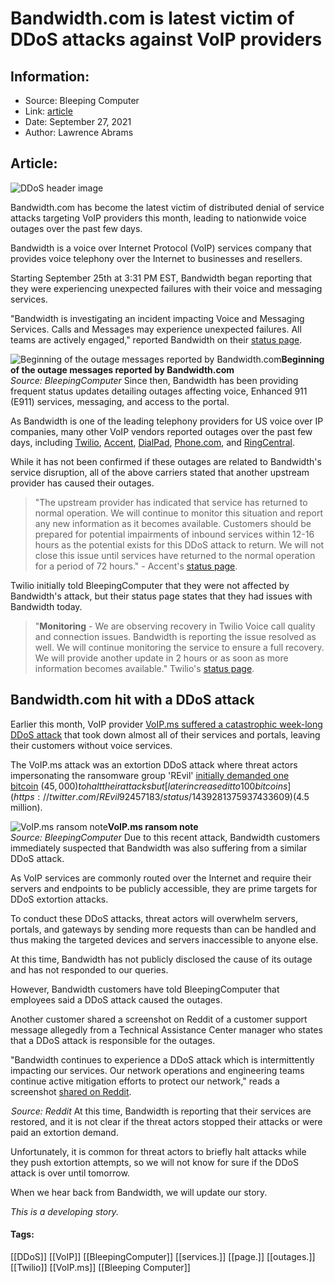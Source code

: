 # Bandwidth.com is latest victim of DDoS attacks against VoIP providers
### 

## Information:
+ Source: Bleeping Computer
+ Link: [article](https://www.bleepingcomputer.com/news/security/bandwidthcom-is-latest-victim-of-ddos-attacks-against-voip-providers/)
+ Date: September 27, 2021
+ Author: Lawrence Abrams


## Article:
![DDoS header image](https://www.bleepstatic.com/content/hl-images/2021/09/27/ddos-header-image.jpg)


Bandwidth.com has become the latest victim of distributed denial of service attacks targeting VoIP providers this month, leading to nationwide voice outages over the past few days.


Bandwidth is a voice over Internet Protocol (VoIP) services company that provides voice telephony over the Internet to businesses and resellers.


Starting September 25th at 3:31 PM EST, Bandwidth began reporting that they were experiencing unexpected failures with their voice and messaging services.


"Bandwidth is investigating an incident impacting Voice and Messaging Services. Calls and Messages may experience unexpected failures. All teams are actively engaged," reported Bandwidth on their [status page](https://status.bandwidth.com/).



![Beginning of the outage messages reported by Bandwidth.com](https://www.bleepstatic.com/images/news/security/attacks/d/ddos/bandwidth/status-message.jpg)**Beginning of the outage messages reported by Bandwidth.com**  
*Source: BleepingComputer*
Since then, Bandwidth has been providing frequent status updates detailing outages affecting voice, Enhanced 911 (E911) services, messaging, and access to the portal.


As Bandwidth is one of the leading telephony providers for US voice over IP companies, many other VoIP vendors reported outages over the past few days, including [Twilio](https://status.twilio.com/), [Accent](https://www.accentvoice.com/cloud-status/), [DialPad](https://status.dialpad.com/), [Phone.com](https://status.phone.com/), and [RingCentral](https://status.ringcentral.com/).


While it has not been confirmed if these outages are related to Bandwidth's service disruption, all of the above carriers stated that another upstream provider has caused their outages.



> 
> "The upstream provider has indicated that service has returned to normal operation. We will continue to monitor this situation and report any new information as it becomes available. Customers should be prepared for potential impairments of inbound services within 12-16 hours as the potential exists for this DDoS attack to return. We will not close this issue until services have returned to the normal operation for a period of 72 hours." - Accent's [status page](http://www.accentvoice.com/cloud-status/).
> 
> 
> 


Twilio initially told BleepingComputer that they were not affected by Bandwidth's attack, but their status page states that they had issues with Bandwidth today.



> 
> "**Monitoring** - We are observing recovery in Twilio Voice call quality and connection issues. Bandwidth is reporting the issue resolved as well. We will continue monitoring the service to ensure a full recovery. We will provide another update in 2 hours or as soon as more information becomes available." Twilio's [status page](https://status.twilio.com/).
> 
> 
> 


Bandwidth.com hit with a DDoS attack
------------------------------------


Earlier this month, VoIP provider [VoIP.ms suffered a catastrophic week-long DDoS attack](https://www.bleepingcomputer.com/news/security/voipms-phone-services-disrupted-by-ddos-extortion-attack/) that took down almost all of their services and portals, leaving their customers without voice services.


The VoIP.ms attack was an extortion DDoS attack where threat actors impersonating the ransomware group 'REvil' [initially demanded one bitcoin](https://web.archive.org/web/20210918231028/https://pastebin.com/y207gbnR) ($45,000) to halt their attacks but [later increased it to 100 bitcoins](https://twitter.com/REvil92457183/status/1439281375937433609) ($4.5 million).



![VoIP.ms ransom note](https://www.bleepstatic.com/images/news/security/attacks/d/ddos/bandwidth/voip-ms-ransom-note.jpg)**VoIP.ms ransom note**  
*Source: BleepingComputer*
Due to this recent attack, Bandwidth customers immediately suspected that Bandwidth was also suffering from a similar DDoS attack.


As VoIP services are commonly routed over the Internet and require their servers and endpoints to be publicly accessible, they are prime targets for DDoS extortion attacks.


To conduct these DDoS attacks, threat actors will overwhelm servers, portals, and gateways by sending more requests than can be handled and thus making the targeted devices and servers inaccessible to anyone else.


At this time, Bandwidth has not publicly disclosed the cause of its outage and has not responded to our queries.


However, Bandwidth customers have told BleepingComputer that employees said a DDoS attack caused the outages.


Another customer shared a screenshot on Reddit of a customer support message allegedly from a Technical Assistance Center manager who states that a DDoS attack is responsible for the outages.


"Bandwidth continues to experience a DDoS attack which is intermittently impacting our services. Our network operations and engineering teams continue active mitigation efforts to protect our network," reads a screenshot [shared on Reddit](https://archive.is/PmByW).



![Message from Bandwidth employee](data:image/gif;base64,R0lGODlhAQABAAAAACH5BAEKAAEALAAAAAABAAEAAAICTAEAOw==)*Source: Reddit*
At this time, Bandwidth is reporting that their services are restored, and it is not clear if the threat actors stopped their attacks or were paid an extortion demand.


Unfortunately, it is common for threat actors to briefly halt attacks while they push extortion attempts, so we will not know for sure if the DDoS attack is over until tomorrow.


When we hear back from Bandwidth, we will update our story.


*This is a developing story.*




#### Tags:
[[DDoS]] [[VoIP]] [[BleepingComputer]] [[services.]] [[page.]] [[outages.]] [[Twilio]] [[VoIP.ms]] [[Bleeping Computer]]
